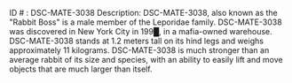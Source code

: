 ID # : DSC-MATE-3038
Description: DSC-MATE-3038, also known as the "Rabbit Boss" is a male member of the Leporidae family. DSC-MATE-3038 was discovered in New York City in 199█, in a mafia-owned warehouse. DSC-MATE-3038 stands at 1.2 meters tall on its hind legs and weighs approximately 11 kilograms. DSC-MATE-3038 is much stronger than an average rabbit of its size and species, with an ability to easily lift and move objects that are much larger than itself.